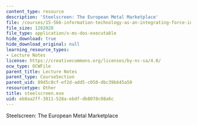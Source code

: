 ```yaml
---
content_type: resource
description: 'Steelscreen: The European Metal Marketplace'
file: /courses/15-566-information-technology-as-an-integrating-force-in-manufacturing-spring-2003/eb8aa2ff3011528aebdfdb8078c08a6c_steelscreen.exe
file_size: 1282028
file_type: application/x-ms-dos-executable
hide_download: true
hide_download_original: null
learning_resource_types:
- Lecture Notes
license: https://creativecommons.org/licenses/by-nc-sa/4.0/
ocw_type: OCWFile
parent_title: Lecture Notes
parent_type: CourseSection
parent_uid: 89d5c8cf-ef2d-add5-c050-dbc39b645a50
resourcetype: Other
title: steelscreen.exe
uid: eb8aa2ff-3011-528a-ebdf-db8078c08a6c
---
```

Steelscreen: The European Metal Marketplace